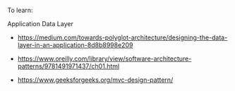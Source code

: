 To learn:

Application Data Layer

- https://medium.com/towards-polyglot-architecture/designing-the-data-layer-in-an-application-8d8b8998e209

- https://www.oreilly.com/library/view/software-architecture-patterns/9781491971437/ch01.html

- https://www.geeksforgeeks.org/mvc-design-pattern/


